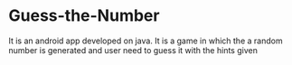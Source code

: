 # Guess-the-Number
It is an android app developed on java. It is a game in which the a random number is generated and user need to guess it with the hints given
